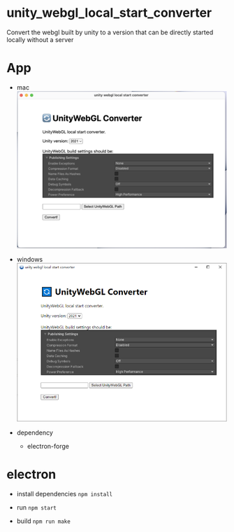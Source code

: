# unity_webgl_local_start_converter
Convert the webgl built by unity to a version that can be directly started locally without a server

# App
- mac
![](docs/mac.png)
- windows
![](docs/win.png)


- dependency
    - electron-forge
    <!-- - prettier --> 

# electron
- install dependencies
`
npm install
`

- run
`
npm start
`

- build
`
npm run make
`